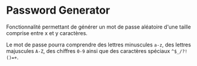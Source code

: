 # Password Generator

Fonctionnalité permettant de générer un mot de passe aléatoire d'une taille comprise entre x et y caractères.

Le mot de passe pourra comprendre des lettres minuscules `a-z`, des lettres majuscules `A-Z`, des chiffres `0-9` ainsi que des caractères spéciaux `^$_/?!()=+`.